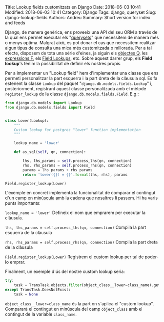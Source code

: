 Title: Lookup fields customitzats en Django
Date: 2018-06-03 10:41
Modified: 2018-06-03 10:41
Category: Django
Tags: django, queryset
Slug: django-lookup-fields
Authors: Andreu
Summary: Short version for index and feeds


Django, de manera genèrica, ens proveeix una API del seu ORM a través de la qual ens permet 
executar els "<a href="https://docs.djangoproject.com/en/1.9/ref/models/querysets/">querysets</a>" 
que necessitem de manera més o menys optima. Malgrat això, es pot donar el cas que necessitem 
realitzar algun tipus de consulta una mica més customitzada o millorada. Per a tal efecte, 
disposem de tota una sèrie d'eines, ja siguin els 
<a href="https://docs.djangoproject.com/en/1.9/ref/models/querysets/#q-objects">objectes Q</a>, 
les <a href="https://docs.djangoproject.com/en/1.7/ref/models/queries/#django.db.models.F">expressions F</a>, 
els <a href="https://docs.djangoproject.com/en/1.9/topics/db/queries/#field-lookups">Field Lookups</a>, etc. 
Sobre aquest darrer grup, els <strong>Field lookup</strong>'s tenim la possibilitat de definir 
els nostres propis.

Per a implementar un "Lookup field" hem d'implementar una classe que ens permeti personalitzar 
la part esquerra i la part dreta de la clàusula sql. Es fa estenent la classe <code>Lookup</code> 
del paquet "<code>django.db.models.fields.Lookup</code>" i, posteriorment, registrant aquest classe 
personalitzada amb el mètode <code>register_lookup</code> de la classe <code>django.db.models.fields.Field</code>. 
E.g.:


```python
from django.db.models import Lookup
from django.db.models.fields import Field


class Lower(Lookup):
    """
    Custom lookup for postgres "lower" function implementation
    """

    lookup_name = 'lower'

    def as_sql(self, qn, connection):

        lhs, lhs_params = self.process_lhs(qn, connection)
        rhs, rhs_params = self.process_rhs(qn, connection)
        params = lhs_params + rhs_params
        return 'lower({}) = {}'.format(lhs, rhs), params

Field.register_lookup(Lower)
```

L'exemple en concret implementa la funcionalitat de comparar el contingut d'un camp en 
minúscula amb la cadena que nosaltres li passem. Hi ha varis punts importants:

<code>lookup_name = 'lower'</code>
Defineix el nom que emprarem per executar la clàusula.

<code>lhs, lhs_params = self.process_lhs(qn, connection)</code>
Compila la part esquerra de la clàusula

<code>rhs, rhs_params = self.process_rhs(qn, connection)</code>
Compila la part dreta de la clàusula

<code>Field.register_lookup(Lower)</code>
Registrem el custom lookup per tal de poder-lo emprar.

Finalment, un exemple d'ús del nostre custom lookup seria:


```python
try:
    task = TransTask.objects.filter(object_class__lower=class_name).get()
except TransTask.DoesNotExist:
    task = None
```

<code>object_class__lower=class_name</code>
és la part on s'aplica el "custom lookup". Compararà el contingut en minúscula del camp 
<code>object_class</code> amb el contingut de la variable <code>class_name</code>.